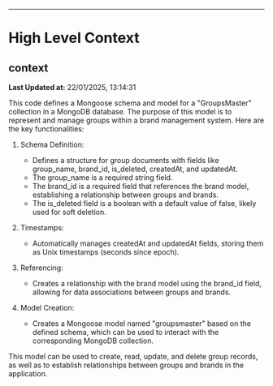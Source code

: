 

---
# High Level Context
## context
**Last Updated at:** 22/01/2025, 13:14:31

This code defines a Mongoose schema and model for a "GroupsMaster" collection in a MongoDB database. The purpose of this model is to represent and manage groups within a brand management system. Here are the key functionalities:

1. Schema Definition:
   - Defines a structure for group documents with fields like group_name, brand_id, is_deleted, createdAt, and updatedAt.
   - The group_name is a required string field.
   - The brand_id is a required field that references the brand model, establishing a relationship between groups and brands.
   - The is_deleted field is a boolean with a default value of false, likely used for soft deletion.

2. Timestamps:
   - Automatically manages createdAt and updatedAt fields, storing them as Unix timestamps (seconds since epoch).

3. Referencing:
   - Creates a relationship with the brand model using the brand_id field, allowing for data associations between groups and brands.

4. Model Creation:
   - Creates a Mongoose model named "groupsmaster" based on the defined schema, which can be used to interact with the corresponding MongoDB collection.

This model can be used to create, read, update, and delete group records, as well as to establish relationships between groups and brands in the application.
